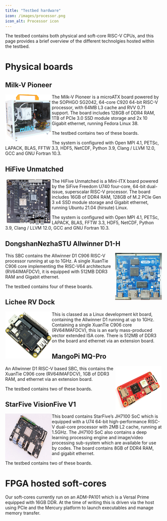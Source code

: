 ```yaml
---
title: "Testbed hardware"
icon: /images/processor.png
icon_alt: Processor icon
---
```


The testbed contains both physical and soft-core RISC-V CPUs, and this page provides a brief overview of the different technolgies hosted within the testbed.

# Physical boards

## Milk-V Pioneer
<img src="/images/milk-v-box-angle.png" width="150" height="150" align="left"/>
The Milk-V Pioneer is a microATX board powered by the SOPHGO SG2042, 64-core C920 64-bit RISC-V processor, with 64MB L3 cache and RVV 0.71 support. The board includes 128GB of DDR4 RAM, 1TB of PCIe 3.0 SSD module storage and 2x 10 Gigabit ethernet, running Fedora Linux 38. 

The testbed contains two of these boards. 

The system is configured with Open MPI 4.1, PETSc, LAPACK, BLAS, FFTW 3.3, HDF5, NetCDF, Python 3.9, Clang / LLVM 12.0, GCC and  GNU Fortran 10.3. 
## HiFive Unmatched
<img src="/images/HiFive_unmatched.jpg" width="150" height="150" align="left"/>
The HiFive Unmatched is a Mini-ITX board powered by the SiFive Freedom U740 four-core, 64-bit dual-issue, superscalar RISC-V processor. The board includes 16GB of DDR4 RAM, 128GB of M.2 PCIe Gen 3 x4 SSD module storage and Gigabit ethernet, running Ubuntu 21.04 (hirsute) Linux. 

The system is configured with Open MPI 4.1, PETSc, LAPACK, BLAS, FFTW 3.3, HDF5, NetCDF, Python 3.9, Clang / LLVM 12.0, GCC and  GNU Fortran 10.3. 

## DongshanNezhaSTU Allwinner D1-H
<img src="/images/DongshanNezhaSTU.png" width="150" height="150" align="right"/>
This SBC contains the Allwinner D1 C906 RISC-V processor running at up to 1GHz. A single XuanTie C906 core implementing the RISC-V64 architecture (RV64IMAFDCV), it is equipped with 512MB DDR3 RAM and Gigabit ethernet. 

The testbed contains four of these boards. 

## Lichee RV Dock
<img src="/images/RV-Dock.jpg" width="150" height="150" align="left"/>
This is classed as a Linux development kit board, containing the Allwinner D1 running at up to 1GHz. Containing a single XuanTie C906 core (RV64IMAFDCV), this is an early mass-produced vector extended ISA core. There is 512MB of DDR3 on the board and ethernet via an extension board.

## MangoPi MQ-Pro
<img src="/images/MangoPi.webp" width="150" height="150" align="right"/>
An Allwinner D1 RISC-V based SBC, this contains the  XuanTie C906 core (RV64IMAFDCV), 1GB of DDR3 RAM, and ethernet via an extension board.

The testbed contains two of these boards.

## StarFive VisionFive V1
<img src="/images/VisionFive-V1.webp" width="150" height="150" align="left"/>
This board contains StarFive’s JH7100 SoC which is equipped with a U74 64-bit high-performance RISC-V dual-core processor with 2MB L2 cache, running at 1.5GHz. The JH7100 SoC also contains a deep learning processing engine and image/video processing sub-system which are available for use by codes. The board contains 8GB of DDR4 RAM, and gigabit ethernet.

The testbed contains two of these boards.

# FPGA hosted soft-cores

Our soft-cores currently run on an ADM-PA101 which is a Versal Prime equipped with 16GB DDR. At the time of writing this is driven via the host using PCIe and the Mercury platform to launch executables and manage memory transfer.
